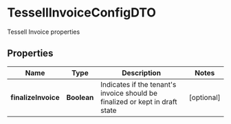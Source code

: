 

# TessellInvoiceConfigDTO

Tessell Invoice properties

## Properties

Name | Type | Description | Notes
------------ | ------------- | ------------- | -------------
**finalizeInvoice** | **Boolean** | Indicates if the tenant&#39;s invoice should be finalized or kept in draft state |  [optional]



